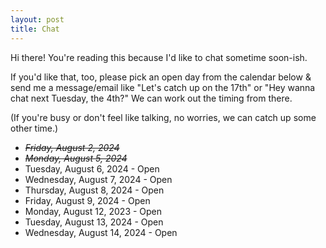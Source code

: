 ```yaml
---
layout: post
title: Chat
---
```


Hi there! You're reading this because I'd like to chat sometime soon-ish.

If you'd like that, too, please pick an open day from the calendar below & send me a message/email like "Let's catch up on the 17th" or "Hey wanna chat next Tuesday, the 4th?" We can work out the timing from there. 

(If you're busy or don't feel like talking, no worries, we can catch up some other time.)

- ~~_Friday, August 2, 2024_~~
- ~~_Monday, August 5, 2024_~~
- Tuesday, August 6, 2024 - Open
- Wednesday, August 7, 2024 - Open
- Thursday, August 8, 2024 - Open
- Friday, August 9, 2024 - Open
- Monday, August 12, 2023 - Open
- Tuesday, August 13, 2024 - Open
- Wednesday, August 14, 2024 - Open

<div style="display:none;">
Thursday, August 15, 2024
Friday, August 16, 2024
Saturday, August 17, 2024
Sunday, August 18, 2024
Monday, August 19, 2024
Tuesday, August 20, 2024
Wednesday, August 21, 2024
Thursday, August 22, 2024
Friday, August 23, 2024
Saturday, August 24, 2024
Sunday, August 25, 2024
</div>

